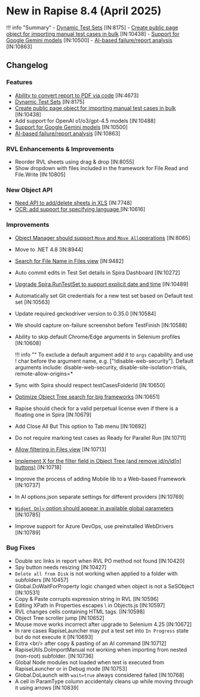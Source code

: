 # New in Rapise 8.4 (April 2025)

!!! info "Summary"
    - [Dynamic Test Sets](/Guide/dynamic_test_sets/) [IN:8175]
    - [Create public page object for importing manual test cases in bulk](https://www.inflectra.com/Support/KnowledgeBase/KB894.aspx) [IN:10438]
    - [Support for Google Gemini models](/Guide/ai_dashboard/#google) [IN:10500]
    - [ AI-based failure/report analysis](https://www.inflectra.com/Support/KnowledgeBase/KB893.aspx) [IN:10863]

## Changelog

### Features

- [Ability to convert report to PDF via code](https://www.inflectra.com/Support/KnowledgeBase/KB893.aspx) [IN:4673]
- [Dynamic Test Sets](/Guide/dynamic_test_sets/) [IN:8175]
- [Create public page object for importing manual test cases in bulk](https://www.inflectra.com/Support/KnowledgeBase/KB894.aspx) [IN:10438]
- Add support for OpenAI o1/o3/gpt-4.5 models [IN:10488]
- [Support for Google Gemini models](/Guide/ai_dashboard/#google) [IN:10500]
- [ AI-based failure/report analysis](https://www.inflectra.com/Support/KnowledgeBase/KB893.aspx) [IN:10863]

### RVL Enhancements & Improvements

- Reorder RVL sheets using drag & drop [IN:8055]
- Show dropdown with files included in the framework for File.Read and File.Write [IN:10805]

### New Object API

- [Need API to add/delete sheets in XLS](/Libraries/Spreadsheet/#doaddsheet) [IN:7748]
- [OCR: add support for specifying language ](/Libraries/Ocr/#dosetocroption) [IN:10616]

### Improvements

- [Object Manager should support `Move` and `Move All`operations](/Guide/object_manager/) [IN:8065]
- Move to .NET 4.8 [IN:8944]
- [Search for File Name in Files view](/Guide/test_files_dialog/#filtering) [IN:9482]
- Auto commit edits in Test Set details in Spira Dashboard [IN:10272]
- [Upgrade Spira.RunTestSet to support explicit date and time](/Libraries/Spira/#runtestset) [IN:10489]
- Automatically set Git credentials for a new test set based on Default test set [IN:10563]
- Update required geckodriver version to 0.35.0 [IN:10584]
- We should capture on-failure screenshot before TestFinish [IN:10588]
- Ability to skip default Chrome/Edge arguments in Selenium profiles [IN:10608]

    !!! info ""
        To exclude a default argument add it to `args` capability and use ! char before the argument name, e.g.  ["!disable-web-security"].  Default arguments include: disable-web-security, disable-site-isolation-trials, remote-allow-origins=*

- Sync with Spira should respect testCasesFolderId [IN:10650]
- [Optimize Object Tree search for big frameworks](/Guide/object_tree/#filtering) [IN:10651]
- Rapise should check for a valid perpetual license even if there is a floating one in Spira [IN:10679]
- Add Close All But This option to Tab menu [IN:10692]
- Do not require marking test cases as Ready for Parallel Run [IN:10711]
- [Allow filtering in Files view](/Guide/test_files_dialog/#filtering) [IN:10713]
- [Implement X for the filter field in Object Tree (and remove id/n/id[n] buttons)](/Guide/object_tree/#filtering) [IN:10718]
- Improve the process of adding Mobile lib to a Web-based Framework [IN:10737]
- In AI options.json separate settings for different providers [IN:10769]
- [`Widget Only` option should appear in available global parameters](/Guide/Frameworks/parameters/#builtin-parameters) [IN:10785]
- Improve support for Azure DevOps, use preinstalled WebDrivers [IN:10789]

### Bug Fixes

- Double src links in report when RVL PO method not found [IN:10420]
- Spy button needs resizing [IN:10427]
- `Delete all from Disk` is not working when applied to a folder with subfolders [IN:10457]
- Global.DoWaitForProperty logic changed when object is not a SeSObject [IN:10531]
- Copy & Paste corrupts expression string in RVL [IN:10596]
- Editing XPath in Properties escapes &#92; in Objects.js [IN:10597]
- RVL changes cells containing HTML tags. [IN:10598]
- Object Tree scroller jump [IN:10652]
- Mouse move works incorrect after upgrade to Selenium 4.25 [IN:10672]
- In rare cases RapiseLauncher may put a test set into `In Progress` state but do not execute it [IN:10693]
- Extra &lt;br/&gt; after copy & pasting of an AI command [IN:10712]
- RapiseUtils.DoImportManual not working when importing from nested (non-root) subfolder. [IN:10736]
- Global Node modules not loaded when test is executed from RapiseLauncher or in Debug mode [IN:10753]
- Global.DoLaunch with `wait=true` always considered failed [IN:10768]
- A cell in ParamType column accidentaly cleans up while moving through it using arrows [IN:10839]
